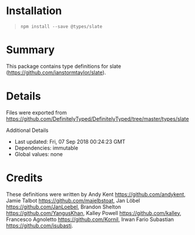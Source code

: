 # Installation
> `npm install --save @types/slate`

# Summary
This package contains type definitions for slate (https://github.com/ianstormtaylor/slate).

# Details
Files were exported from https://github.com/DefinitelyTyped/DefinitelyTyped/tree/master/types/slate

Additional Details
 * Last updated: Fri, 07 Sep 2018 00:24:23 GMT
 * Dependencies: immutable
 * Global values: none

# Credits
These definitions were written by Andy Kent <https://github.com/andykent>, Jamie Talbot <https://github.com/majelbstoat>, Jan Löbel <https://github.com/JanLoebel>, Brandon Shelton <https://github.com/YangusKhan>, Kalley Powell <https://github.com/kalley>, Francesco Agnoletto <https://github.com/Kornil>, Irwan Fario Subastian <https://github.com/isubasti>.
